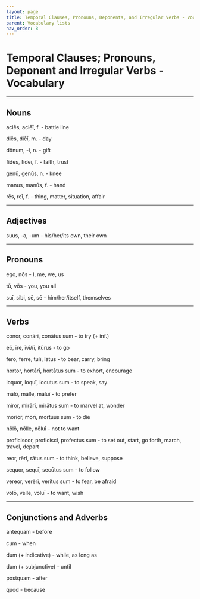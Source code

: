 ```yaml
---
layout: page
title: Temporal Clauses, Pronouns, Deponents, and Irregular Verbs - Vocabulary
parent: Vocabulary lists
nav_order: 8
---
```


# Temporal Clauses; Pronouns, Deponent and Irregular Verbs - Vocabulary

***

## Nouns

aciēs, aciēī, f. - battle line

diēs, diēī, m. - day

dōnum, -ī, n. - gift

fidēs, fideī, f. - faith, trust

genū, genūs, n. - knee

manus, manūs, f. - hand

rēs, reī, f. - thing, matter, situation, affair

***

## Adjectives

suus, -a, -um - his/her/its own, their own

***

## Pronouns

ego, nōs - I, me, we, us

tū, vōs - you, you all

suī, sibi, sē, sē - him/her/itself, themselves

***

## Verbs

conor, conārī, conātus sum - to try (+ inf.)

eō, īre, īvī/iī, itūrus - to go

ferō, ferre, tulī, lātus - to bear, carry, bring

hortor, hortārī, hortātus sum - to exhort, encourage

loquor, loquī, locutus sum - to speak, say

mālō, mālle, māluī - to prefer

miror, mirārī, mirātus sum - to marvel at, wonder

morior, morī, mortuus sum - to die

nōlō, nōlle, nōluī - not to want

proficiscor, proficiscī, profectus sum - to set out, start, go forth, march, travel, depart

reor, rērī, rātus sum - to think, believe, suppose

sequor, sequī, secūtus sum - to follow

vereor, verērī, veritus sum - to fear, be afraid

volō, velle, voluī - to want, wish

***

## Conjunctions and Adverbs

antequam - before

cum - when

dum (+ indicative) - while, as long as

dum (+ subjunctive) - until

postquam - after

quod - because

